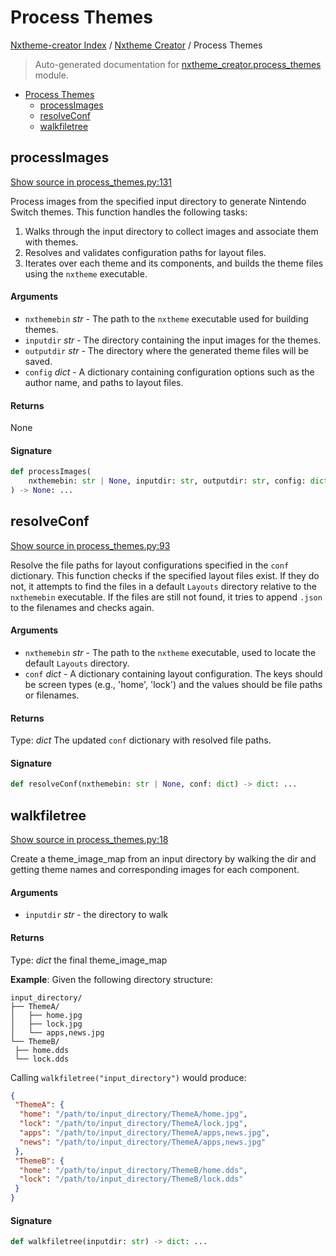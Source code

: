 # Process Themes

[Nxtheme-creator Index](../README.md#nxtheme-creator-index) / [Nxtheme Creator](./index.md#nxtheme-creator) / Process Themes

> Auto-generated documentation for [nxtheme_creator.process_themes](../../../nxtheme_creator/process_themes.py) module.

- [Process Themes](#process-themes)
  - [processImages](#processimages)
  - [resolveConf](#resolveconf)
  - [walkfiletree](#walkfiletree)

## processImages

[Show source in process_themes.py:131](../../../nxtheme_creator/process_themes.py#L131)

Process images from the specified input directory to generate Nintendo Switch themes. This
 function handles the following tasks:
1. Walks through the input directory to collect images and associate them with themes.
2. Resolves and validates configuration paths for layout files.
3. Iterates over each theme and its components, and builds the theme files using the `nxtheme`
 executable.

#### Arguments

- `nxthemebin` *str* - The path to the `nxtheme` executable used for building themes.
- `inputdir` *str* - The directory containing the input images for the themes.
- `outputdir` *str* - The directory where the generated theme files will be saved.
- `config` *dict* - A dictionary containing configuration options such as the author name,
and paths to layout files.

#### Returns

None

#### Signature

```python
def processImages(
    nxthemebin: str | None, inputdir: str, outputdir: str, config: dict
) -> None: ...
```



## resolveConf

[Show source in process_themes.py:93](../../../nxtheme_creator/process_themes.py#L93)

Resolve the file paths for layout configurations specified in the `conf` dictionary.
This function checks if the specified layout files exist. If they do not, it attempts
to find the files in a default `Layouts` directory relative to the `nxthemebin` executable.
If the files are still not found, it tries to append `.json` to the filenames and checks again.

#### Arguments

- `nxthemebin` *str* - The path to the `nxtheme` executable, used to locate the default
 `Layouts` directory.
- `conf` *dict* - A dictionary containing layout configuration. The keys should be screen types
 (e.g., 'home', 'lock') and the values should be file paths or filenames.

#### Returns

Type: *dict*
The updated `conf` dictionary with resolved file paths.

#### Signature

```python
def resolveConf(nxthemebin: str | None, conf: dict) -> dict: ...
```



## walkfiletree

[Show source in process_themes.py:18](../../../nxtheme_creator/process_themes.py#L18)

Create a theme_image_map from an input directory by walking the dir and getting
theme names and corresponding images for each component.

#### Arguments

- `inputdir` *str* - the directory to walk

#### Returns

Type: *dict*
the final theme_image_map

 **Example**:
Given the following directory structure:

```
input_directory/
├── ThemeA/
│   ├── home.jpg
│   ├── lock.jpg
│   └── apps,news.jpg
└── ThemeB/
 ├── home.dds
 └── lock.dds
```

Calling `walkfiletree("input_directory")` would produce:

```json
{
 "ThemeA": {
  "home": "/path/to/input_directory/ThemeA/home.jpg",
  "lock": "/path/to/input_directory/ThemeA/lock.jpg",
  "apps": "/path/to/input_directory/ThemeA/apps,news.jpg",
  "news": "/path/to/input_directory/ThemeA/apps,news.jpg"
 },
 "ThemeB": {
  "home": "/path/to/input_directory/ThemeB/home.dds",
  "lock": "/path/to/input_directory/ThemeB/lock.dds"
 }
}
```

#### Signature

```python
def walkfiletree(inputdir: str) -> dict: ...
```